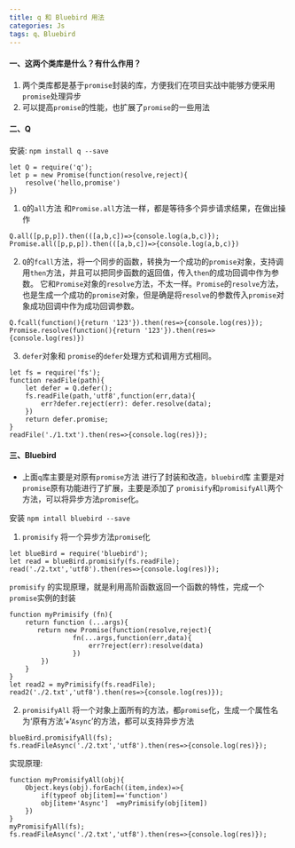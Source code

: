 ```yaml
---
title: q 和 Bluebird 用法
categories: Js
tags: q、Bluebird
---
```


#### 一、这两个类库是什么？有什么作用？

1. 两个类库都是基于`promise`封装的库，方便我们在项目实战中能够方便采用`promise`处理异步
2. 可以提高`promise`的性能，也扩展了`promise`的一些用法


#### 二、Q

安装: `npm install q --save`

```react
let Q = require('q');
let p = new Promise(function(resolve,reject){
    resolve('hello,promise')
})
```

1. `Q`的`all`方法 和`Promise.all`方法一样，都是等待多个异步请求结果，在做出操作

```react
Q.all([p,p,p]).then(([a,b,c])=>{console.log(a,b,c)});
Promise.all([p,p,p]).then(([a,b,c])=>{console.log(a,b,c)})
```

2. `Q`的`fcall`方法，将一个同步的函数，转换为一个成功的`promise`对象，支持调用`then`方法，并且可以把同步函数的返回值，传入`then`的成功回调中作为参数。
   它和`Promise`对象的`resolve`方法，不太一样。`Promise`的`resolve`方法，也是生成一个成功的`promise`对象，但是确是将`resolve`的参数传入`promise`对象成功回调中作为成功回调参数。

```react
Q.fcall(function(){return '123'}).then(res=>{console.log(res)});
Promise.resolve(function(){return '123'}).then(res=>{console.log(res)})
```

3. `defer`对象和 `promise`的`defer`处理方式和调用方式相同。

```react
let fs = require('fs');
function readFile(path){
    let defer = Q.defer();
    fs.readFile(path,'utf8',function(err,data){
        err?defer.reject(err): defer.resolve(data);
    })
    return defer.promise;
}
readFile('./1.txt').then(res=>{console.log(res)});
```


#### 三、Bluebird

- 上面`q`库主要是对原有`promise`方法 进行了封装和改造，`bluebird`库 主要是对`promise`原有功能进行了扩展，主要是添加了 `promisify`和`promisifyAll`两个方法，可以将异步方法`promise`化。

安装 `npm intall bluebird --save`

1. `promisify` 将一个异步方法`promise`化

```react
let blueBird = require('bluebird');
let read = blueBird.promisify(fs.readFile);
read('./2.txt','utf8').then(res=>{console.log(res)});
```

`promisify` 的实现原理，就是利用高阶函数返回一个函数的特性，完成一个`promise`实例的封装

```react
function myPrimisify (fn){
    return function (...args){
       return new Promise(function(resolve,reject){
                fn(...args,function(err,data){
                    err?reject(err):resolve(data)
                })
        })
    }
}
let read2 = myPrimisify(fs.readFile);
read2('./2.txt','utf8').then(res=>{console.log(res)});
```

2. `promisifyAll` 将一个对象上面所有的方法，都`promise`化，生成一个属性名为‘原有方法’+‘`Async`’的方法，都可以支持异步方法

```react
blueBird.promisifyAll(fs);
fs.readFileAsync('./2.txt','utf8').then(res=>{console.log(res)});
```

实现原理:

```react
function myPromisifyAll(obj){
    Object.keys(obj).forEach((item,index)=>{
        if(typeof obj[item]=='function')
        obj[item+'Async']  =myPrimisify(obj[item])
    })
}
myPromisifyAll(fs);
fs.readFileAsync('./2.txt','utf8').then(res=>{console.log(res)});
```